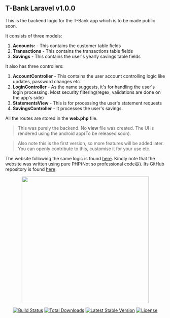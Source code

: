 ## T-Bank Laravel v1.0.0

This is the backend logic for the T-Bank app which is to be made public soon.

It consists of three models:

1. **Accounts:** - This contains the customer table fields
2. **Transactions** - This contains the transactions table fields
3. **Savings** - This contains the user's yearly savings table fields

It also has three controllers:

1. **AccountController** - This contains the user account controlling logic like updates, password changes etc
2. **LoginController** - As the name suggests, it's for handling the user's login processing. Most security filtering(regex, validations are done on the app's side)
3. **StatementsView** - This is for processing the user's statement requests
4. **SavingsController** - It processes the user's savings.

All the routes are stored in the **web.php** file.

> This was purely the backend. No **view** file was created. The UI is rendered using the android app(To be released soon).

> Also note this is the first version, so more features will be added later. You can openly contribute to this, customise it for your use etc.

The website following the same logic is found [here](https://sacco.terrence-aluda.com/). Kindly note that the website was written using pure PHP(Not so professional code😃). Its GitHub repository is found [here](https://github.com/Agusioma/php-sacco-management-system).

<p align="center"><a href="https://laravel.com" target="_blank"><img src="https://raw.githubusercontent.com/laravel/art/master/logo-lockup/5%20SVG/2%20CMYK/1%20Full%20Color/laravel-logolockup-cmyk-red.svg" width="400"></a></p>

<p align="center">
<a href="https://travis-ci.org/laravel/framework"><img src="https://travis-ci.org/laravel/framework.svg" alt="Build Status"></a>
<a href="https://packagist.org/packages/laravel/framework"><img src="https://img.shields.io/packagist/dt/laravel/framework" alt="Total Downloads"></a>
<a href="https://packagist.org/packages/laravel/framework"><img src="https://img.shields.io/packagist/v/laravel/framework" alt="Latest Stable Version"></a>
<a href="https://packagist.org/packages/laravel/framework"><img src="https://img.shields.io/packagist/l/laravel/framework" alt="License"></a>
</p>